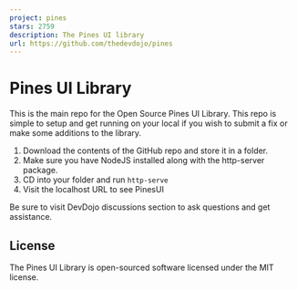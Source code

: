```yaml
---
project: pines
stars: 2759
description: The Pines UI library
url: https://github.com/thedevdojo/pines
---
```


Pines UI Library
================

This is the main repo for the Open Source Pines UI Library. This repo is simple to setup and get running on your local if you wish to submit a fix or make some additions to the library.

1.  Download the contents of the GitHub repo and store it in a folder.
2.  Make sure you have NodeJS installed along with the http-server package.
3.  CD into your folder and run `http-serve`
4.  Visit the localhost URL to see PinesUI

Be sure to visit DevDojo discussions section to ask questions and get assistance.

License
-------

The Pines UI Library is open-sourced software licensed under the MIT license.
